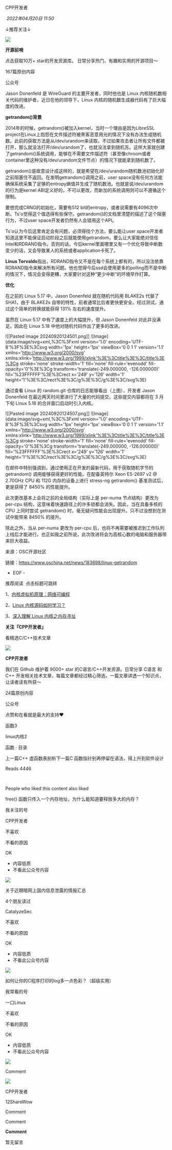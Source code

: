 
CPP开发者

 _2022年04月20日 11:50_

↓推荐关注↓

![](http://mmbiz.qpic.cn/mmbiz_png/DSU8cv1j3ibStMRcibJLd4TkNlt53KNZj0A2IicORH4REC4ics87icsx703M5giby2wuofz3dicMsHVcXDMXTM6t6VBQw/300?wx_fmt=png&wxfrom=19)

**开源前哨**

点击获取10万+ star的开发资源库。 日常分享热门、有趣和实用的开源项目～

167篇原创内容

公众号

Jason Donenfeld 是 WireGuard 的主要开发者，同时他也是 Linux 内核随机数相关代码的维护者，近日在他的领导下，Linux 内核的随机数生成器代码有了巨大幅度的改进。  

  

**getrandom()背景**

  

2014年的时候，getrandom()被加入kernel，当时一个理由是因为LibreSSL project在Linux上抱怨在文件描述符被黑客恶意用光的情况下没有办法生成随机数。此前的获取方法是从/dev/urandom来读取，不过如果攻击者让所有文件都被打开，那么就没法打开/dev/urandom了，也就没法拿到随机苏。这样大家就创建了getrandom()系统调用，能够在不需要文件描述符（甚至像chroom或者container里这种没有/dev/urandom文件节点）的情况下就能拿到随机数了。

  

getrandom()是故意设计成这样的，就是希望在/dev/urandom随机数池初始化好之前阻塞住不返回。在发明getrandom()调用之前，user space没有任何方法能确保系统采集了足够的entropy熵值并生成了随机数池。也就是说/dev/urandom的行为是kernel ABI定义好的，不可以更改，而新加的系统调用则可以不遵循这个限制。

  

要想完成CRNG的初始化，需要有512 bit的entropy，或者说需要有4096次中断。Ts'o觉得这个值选得有些保守。getrandom()的文档里清楚的描述了这个阻塞行为，不过user space开发者仍然有人会错用这个API。

Ts'o认为今后这里肯定会有问题，必须得找个方法，要么能让user space开发者知道这里不能保证启动阶段之后就能使用getrandom，要么让大家能绝对信任Intel和RDRAND指令。否则的话，今后kernel里面哪里又有一个优化导致中断数变少的话，又会导致某人的系统或者application卡死了。  

**Linus Torvalds**指出，RDRAND指令又不是在每个系统上都有的，所以没法依靠RDRAND指令来解决所有问题。他也觉得今后ssd会使用更多的polling而不是中断的情况下，情况会变得更糟，大家要针对这种“更少中断”的环境早作打算。

**优化**  

在之前的 Linux 5.17 中，Jason Donenfeld 就在随机代码用 BLAKE2s 代替了 SHA1，由于 BLAKE2s 自带的特性，前者通常比后者更快更安全。经过测试，通过这个简单的转换就能获得 131% 左右的速度提升。  

  

虽然在 Linux 5.17 中有了速度上的大幅提升，但 Jason Donenfeld 对此并没满足。因此在 Linux 5.18 中他对随机代码作出了更多的改进。

  
![[Pasted image 20240920124501.png]]
![Image](data:image/svg+xml,%3C%3Fxml version='1.0' encoding='UTF-8'%3F%3E%3Csvg width='1px' height='1px' viewBox='0 0 1 1' version='1.1' xmlns='http://www.w3.org/2000/svg' xmlns:xlink='http://www.w3.org/1999/xlink'%3E%3Ctitle%3E%3C/title%3E%3Cg stroke='none' stroke-width='1' fill='none' fill-rule='evenodd' fill-opacity='0'%3E%3Cg transform='translate(-249.000000, -126.000000)' fill='%23FFFFFF'%3E%3Crect x='249' y='126' width='1' height='1'%3E%3C/rect%3E%3C/g%3E%3C/g%3E%3C/svg%3E)

  

通过查看 Linux 的 random.git 仓库的日志能够看出（上图），开发者 Jason Donenfeld 在最近两天时间里进行了大量的代码提交。这些提交内容都将在 3 月下旬 Linux 5.18 的合并窗口启动时引入内核。

  
![[Pasted image 20240920124507.png]]
![Image](data:image/svg+xml,%3C%3Fxml version='1.0' encoding='UTF-8'%3F%3E%3Csvg width='1px' height='1px' viewBox='0 0 1 1' version='1.1' xmlns='http://www.w3.org/2000/svg' xmlns:xlink='http://www.w3.org/1999/xlink'%3E%3Ctitle%3E%3C/title%3E%3Cg stroke='none' stroke-width='1' fill='none' fill-rule='evenodd' fill-opacity='0'%3E%3Cg transform='translate(-249.000000, -126.000000)' fill='%23FFFFFF'%3E%3Crect x='249' y='126' width='1' height='1'%3E%3C/rect%3E%3C/g%3E%3C/g%3E%3C/svg%3E)

  

在邮件中特别强调到，通过使用正在开发的最新代码，用于获取随机字节的 getrandom() 调用能够获得更好的性能。在配备英特尔 Xeon E5-2697 v2 @ 2.70GHz CPU 和 112G 内存的设备上进行 stress-ng getrandom() 基准测试后，更是获得了 8450% 的性能提升。

  

此次更改基本上会将之前的全局结构（实际上是 per-numa 节点结构）更改为 per-cpu 结构，这意味着快速路径上的许多锁都会消失。因此，当在具备多核的 CPU 上同时尝试 getrandom() 时，毫无疑问性能会出现提升。只不过没想到在测试中能带来 8450% 的提升。

  

除此之外，当从 per-numa 更改为 per-cpu 后，也将不再需要被推迟到工作队列上线后才能进行。也正如我之前所说，此次改进将会为高核心数的电脑和服务器带来巨大收益。

  

来源：OSC开源社区

链接：https://www.oschina.net/news/183698/linux-getrandom

  

- EOF -

推荐阅读  点击标题可跳转

1、[内核虚拟机原理：网络可编程](http://mp.weixin.qq.com/s?__biz=MzAxNDI5NzEzNg==&mid=2651170783&idx=1&sn=0b6db991015ff8b3315aa86bf8c42c38&chksm=80647680b713ff96d94c570741cbe118b37038a352d8a002bfa12d9468fdef2ee69af577724e&scene=21#wechat_redirect)

2、[Linux 内核源码如何学习？](http://mp.weixin.qq.com/s?__biz=MzAxNDI5NzEzNg==&mid=2651170211&idx=1&sn=7ba738bb7fc747a91a7ddb5c611188cf&chksm=806474fcb713fdea4c77748ab87d77b965a4a9d3bef422b0505f1b0c3de1471f40643a4757e6&scene=21#wechat_redirect)

3、[深入理解 Linux 内核之内存寻址](http://mp.weixin.qq.com/s?__biz=MzAxNDI5NzEzNg==&mid=2651170178&idx=1&sn=b6bfee64d154b061ebd9be0e0b27f4f0&chksm=806474ddb713fdcb07c76b9126814749b9dc00bc2c0e10bf6034df438b65b0b84c95774be443&scene=21#wechat_redirect)

  

**关注『CPP开发者』**  

看精选C/C++技术文章 

![](http://mmbiz.qpic.cn/mmbiz_png/pldYwMfYJpia3uWic6GbPCC1LgjBWzkBVqYrMfbfT6o9uMDnlLELGNgYDP496LvDfiaAiaOt0cZBlBWw4icAs6OHg8Q/300?wx_fmt=png&wxfrom=19)

**CPP开发者**

我们在 Github 维护着 9000+ star 的C语言/C++开发资源。日常分享 C语言 和 C++ 开发相关技术文章，每篇文章都经过精心筛选，一篇文章讲透一个知识点，让读者读有所获～

24篇原创内容

公众号

点赞和在看就是最大的支持❤️

函数3

linux内核2

函数 · 目录

上一篇C++ 虚函数表剖析下一篇C 函数指针别再停留在语法，得上升到软件设计

Reads 4446

​

People who liked this content also liked

free() 函数只传入一个内存地址，为什么能知道要释放多大的内存？

我关注的号

CPP开发者

不喜欢

不看的原因

OK

- 内容低质
- 不看此公众号内容

![](https://mmbiz.qpic.cn/mmbiz_jpg/pldYwMfYJpiawQcapMaR3POhqqIhveVHcSwEVINtRVFv14Wagg9JqtiborQYQ5ZZu2rLKEvX3Ov4diaQB2ibdGia7icQ/0?wx_fmt=jpeg&tp=wxpic)

关于近期暗网上国内信息泄露的情报汇总

4个朋友读过

CatalyzeSec

不喜欢

不看的原因

OK

- 内容低质
- 不看此公众号内容

![](https://mmbiz.qpic.cn/sz_mmbiz_jpg/EqMwaEZz0ykOdkvA53BqLbcbBDJ9Xvocf0SQnjHQiczhbqbnNm4LM5uuxLichCBUszIpyv2MYTzdg6aaCnW8nNGA/0?wx_fmt=jpeg)

如何让你的C程序打印的log多一点色彩？（超级实用）

我常看的号

一口Linux

不喜欢

不看的原因

OK

- 内容低质
- 不看此公众号内容

![](https://mmbiz.qpic.cn/sz_mmbiz_jpg/icRxcMBeJfc9TF3bYLZmEP9FQicGGtvsaK9DurNhuJGQwwj7Fiaj0pamRrIIro07vgCLqlPv3KVVcnZico9xKxfDNA/0?wx_fmt=jpeg)

Comment

[](javacript:;)

![](http://mmbiz.qpic.cn/mmbiz_png/pldYwMfYJpia3uWic6GbPCC1LgjBWzkBVqYrMfbfT6o9uMDnlLELGNgYDP496LvDfiaAiaOt0cZBlBWw4icAs6OHg8Q/300?wx_fmt=png&wxfrom=18)

CPP开发者

12ShareWow

Comment

Comment

**Comment**

暂无留言